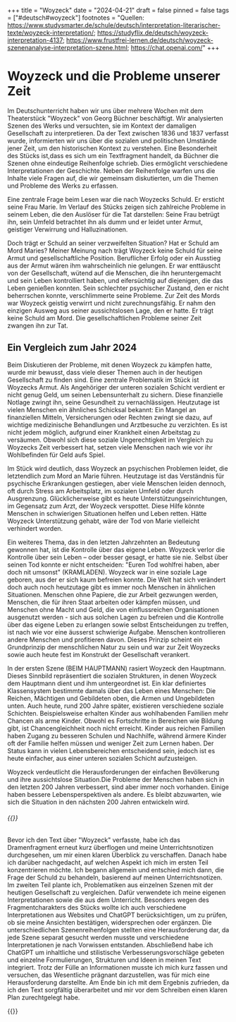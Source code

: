 +++
title = "Woyzeck"
date = "2024-04-21"
draft = false
pinned = false
tags = ["#deutsch#woyzeck"]
footnotes = "Quellen: https://www.studysmarter.de/schule/deutsch/interpretation-literarischer-texte/woyzeck-interpretation/; https://studyflix.de/deutsch/woyzeck-interpretation-4137; https://www.frustfrei-lernen.de/deutsch/woyzeck-szenenanalyse-interpretation-szene.html; https://chat.openai.com/"
+++
# Woyzeck und die Probleme unserer Zeit

Im Deutschunterricht haben wir uns über mehrere Wochen mit dem Theaterstück "Woyzeck" von Georg Büchner beschäftigt. Wir analysierten Szenen des Werks und versuchten, sie im Kontext der damaligen Gesellschaft zu interpretieren. Da der Text zwischen 1836 und 1837 verfasst wurde, informierten wir uns über die sozialen und politischen Umstände jener Zeit, um den historischen Kontext zu verstehen. Eine Besonderheit des Stücks ist,dass es sich um ein Textfragment handelt, da Büchner die Szenen ohne eindeutige Reihenfolge schrieb. Dies ermöglicht verschiedene Interpretationen der Geschichte. Neben der Reihenfolge warfen uns die Inhalte viele Fragen auf, die wir gemeinsam diskutierten, um die Themen und Probleme des Werks zu erfassen.

Eine zentrale Frage beim Lesen war die nach Woyzecks Schuld. Er ersticht seine Frau Marie. Im Verlauf des Stücks zeigen sich zahlreiche Probleme in seinem Leben, die den Auslöser für die Tat darstellen: Seine Frau betrügt ihn, sein Umfeld betrachtet ihn als dumm und er leidet unter Armut, geistiger Verwirrung und Halluzinationen.

Doch trägt er Schuld an seiner verzweifelten Situation? Hat er Schuld am Mord Maries? Meiner Meinung nach trägt Woyzeck keine Schuld für seine Armut und gesellschaftliche Position. Beruflicher Erfolg oder ein Ausstieg aus der Armut wären ihm wahrscheinlich nie gelungen. Er war enttäuscht von der Gesellschaft, wütend auf die Menschen, die ihn heruntergemacht und sein Leben kontrolliert haben, und eifersüchtig auf diejenigen, die das Leben genießen konnten. Sein schlechter psychischer Zustand, den er nicht beherrschen konnte, verschlimmerte seine Probleme. Zur Zeit des Mords war Woyzeck geistig verwirrt und nicht zurechnungsfähig. Er nahm den einzigen Ausweg aus seiner aussichtslosen Lage, den er hatte. Er trägt keine Schuld am Mord. Die gesellschaftlichen Probleme seiner Zeit zwangen ihn zur Tat.

## Ein Vergleich zum Jahr 2024

Beim Diskutieren der Probleme, mit denen Woyzeck zu kämpfen hatte, wurde mir bewusst, dass viele dieser Themen auch in der heutigen Gesellschaft zu finden sind. Eine zentrale Problematik im Stück ist Woyzecks Armut. Als Angehöriger der unteren sozialen Schicht verdient er nicht genug Geld, um seinen Lebensunterhalt zu sichern. Diese finanzielle Notlage zwingt ihn, seine Gesundheit zu vernachlässigen. Heutzutage ist vielen Menschen ein ähnliches Schicksal bekannt: Ein Mangel an finanziellen Mitteln, Versicherungen oder Rechten zwingt sie dazu, auf wichtige medizinische Behandlungen und Arztbesuche zu verzichten. Es ist nicht jedem möglich, aufgrund einer Krankheit einen Arbeitstag zu versäumen. Obwohl sich diese soziale Ungerechtigkeit im Vergleich zu Woyzecks Zeit verbessert hat, setzen viele Menschen nach wie vor ihr Wohlbefinden für Geld aufs Spiel.

Im Stück wird deutlich, dass Woyzeck an psychischen Problemen leidet, die letztendlich zum Mord an Marie führen. Heutzutage ist das Verständnis für psychische Erkrankungen gestiegen, aber viele Menschen leiden dennoch, oft durch Stress am Arbeitsplatz, im sozialen Umfeld oder durch Ausgrenzung. Glücklicherweise gibt es heute Unterstützungseinrichtungen, im Gegensatz zum Arzt, der Woyzeck verspottet. Diese Hilfe könnte Menschen in schwierigen Situationen helfen und Leben retten. Hätte Woyzeck Unterstützung gehabt, wäre der Tod von Marie vielleicht verhindert worden.

Ein weiteres Thema, das in den letzten Jahrzehnten an Bedeutung gewonnen hat, ist die Kontrolle über das eigene Leben. Woyzeck verlor die Kontrolle über sein Leben – oder besser gesagt, er hatte sie nie. Selbst über seinen Tod konnte er nicht entscheiden: "Euren Tod wohlfrei haben, aber doch nit umsonst" (KRAMLADEN). Woyzeck war in eine soziale Lage geboren, aus der er sich kaum befreien konnte. Die Welt hat sich verändert doch auch noch heutzutage gibt es immer noch Menschen in ähnlichen Situationen. Menschen ohne Papiere, die zur Arbeit gezwungen werden, Menschen, die für ihren Staat arbeiten oder kämpfen müssen, und Menschen ohne Macht und Geld, die von einflussreichen Organisationen ausgenutzt werden - sich aus solchen Lagen zu befreien und die Kontrolle über das eigene Leben zu erlangen sowie selbst Entscheidungen zu treffen, ist nach wie vor eine äusserst schwierige Aufgabe. Menschen kontrollieren andere Menschen und profitieren davon. Dieses Prinzip scheint ein Grundprinzip der menschlichen Natur zu sein und war zur Zeit Woyzecks sowie auch heute fest im Konstrukt der Gesellschaft verankert.

In der ersten Szene (BEIM HAUPTMANN) rasiert Woyzeck den Hauptmann. Dieses Sinnbild repräsentiert die sozialen Strukturen, in denen Woyzeck dem Hauptmann dient und ihm untergeordnet ist. Ein klar definiertes Klassensystem bestimmte damals über das Leben eines Menschen: Die Reichen, Mächtigen und Gebildeten oben, die Armen und Ungebildeten unten. Auch heute, rund 200 Jahre später, existieren verschiedene soziale Schichten. Beispielsweise erhalten Kinder aus wohlhabenden Familien mehr Chancen als arme Kinder. Obwohl es Fortschritte in Bereichen wie Bildung gibt, ist Chancengleichheit noch nicht erreicht. Kinder aus reichen Familien haben Zugang zu besseren Schulen und Nachhilfe, während ärmere Kinder oft der Familie helfen müssen und weniger Zeit zum Lernen haben. Der Status kann in vielen Lebensbereichen entscheidend sein, jedoch ist es heute einfacher, aus einer unteren sozialen Schicht aufzusteigen.

Woyzeck verdeutlicht die Herausforderungen der einfachen Bevölkerung und ihre aussichtslose Situation.Die Probleme der Menschen haben sich in den letzten 200 Jahren verbessert, sind aber immer noch vorhanden. Einige haben bessere Lebensperspektiven als andere. Es bleibt abzuwarten, wie sich die Situation in den nächsten 200 Jahren entwickeln wird.

###### {{<box title="Über das Schreiben">}}

Bevor ich den Text über "Woyzeck" verfasste, habe ich das Dramenfragment erneut kurz überflogen und meine Unterrichtsnotizen durchgesehen, um mir einen klaren Überblick zu verschaffen. Danach habe ich darüber nachgedacht, auf welchen Aspekt ich mich im ersten Teil konzentrieren möchte. Ich begann allgemein und entschied mich dann, die Frage der Schuld zu behandeln, basierend auf meinen Unterrichtsnotizen. Im zweiten Teil plante ich, Problematiken aus einzelnen Szenen mit der heutigen Gesellschaft zu vergleichen. Dafür verwendete ich meine eigenen Interpretationen sowie die aus dem Unterricht. Besonders wegen des Fragmentcharakters des Stücks wollte ich auch verschiedene Interpretationen aus Websites und ChatGPT berücksichtigen, um zu prüfen, ob sie meine Ansichten bestätigen, widersprechen oder ergänzen. Die unterschiedlichen Szenenreihenfolgen stellten eine Herausforderung dar, da jede Szene separat gesucht werden musste und verschiedene Interpretationen je nach Vorwissen entstanden. Abschließend habe ich ChatGPT um inhaltliche und stilistische Verbesserungsvorschläge gebeten und einzelne Formulierungen, Strukturen und Ideen in meinen Text integriert. Trotz der Fülle an Informationen musste ich mich kurz fassen und versuchen, das Wesentliche prägnant darzustellen, was für mich eine Herausforderung darstellte. Am Ende bin ich mit dem Ergebnis zufrieden, da ich den Text sorgfältig überarbeitet und mir vor dem Schreiben einen klaren Plan zurechtgelegt habe.

{{</box>}}